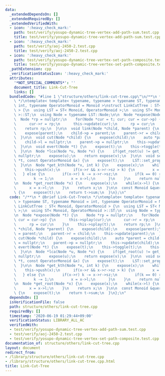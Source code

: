 ```yaml
---
data:
  _extendedDependsOn: []
  _extendedRequiredBy: []
  _extendedVerifiedWith:
  - icon: ':heavy_check_mark:'
    path: test/verify/yosupo-dynamic-tree-vertex-add-path-sum.test.cpp
    title: test/verify/yosupo-dynamic-tree-vertex-add-path-sum.test.cpp
  - icon: ':heavy_check_mark:'
    path: test/verify/aoj-2450-2.test.cpp
    title: test/verify/aoj-2450-2.test.cpp
  - icon: ':heavy_check_mark:'
    path: test/verify/yosupo-dynamic-tree-vertex-set-path-composite.test.cpp
    title: test/verify/yosupo-dynamic-tree-vertex-set-path-composite.test.cpp
  _pathExtension: cpp
  _verificationStatusIcon: ':heavy_check_mark:'
  attributes:
    '*NOT_SPECIAL_COMMENTS*': ''
    document_title: Link-Cut-Tree
    links: []
  bundledCode: "#line 1 \"structure/others/link-cut-tree.cpp\"\n/**\n * @brief Link-Cut-Tree\n\
    \ */\ntemplate< template< typename, typename > typename ST, typename Monoid =\
    \ int, typename OperatorMonoid = Monoid >\nstruct LinkCutTree : ST< Monoid, OperatorMonoid\
    \ > {\n  using LST = ST< Monoid, OperatorMonoid >;\n  using ST< Monoid, OperatorMonoid\
    \ >::ST;\n  using Node = typename LST::Node;\n\n  Node *expose(Node *t) {\n  \
    \  Node *rp = nullptr;\n    for(Node *cur = t; cur; cur = cur->p) {\n      this->splay(cur);\n\
    \      cur->r = rp;\n      this->update(cur);\n      rp = cur;\n    }\n    this->splay(t);\n\
    \    return rp;\n  }\n\n  void link(Node *child, Node *parent) {\n    expose(child);\n\
    \    expose(parent);\n    child->p = parent;\n    parent->r = child;\n    this->update(parent);\n\
    \  }\n\n  void cut(Node *child) {\n    expose(child);\n    auto *parent = child->l;\n\
    \    child->l = nullptr;\n    parent->p = nullptr;\n    this->update(child);\n\
    \  }\n\n  void evert(Node *t) {\n    expose(t);\n    this->toggle(t);\n    this->push(t);\n\
    \  }\n\n  Node *lca(Node *u, Node *v) {\n    if(get_root(u) != get_root(v)) return\
    \ nullptr;\n    expose(u);\n    return expose(v);\n  }\n\n  void set_propagate(Node\
    \ *t, const OperatorMonoid &x) {\n    expose(t);\n    LST::set_propagate(t, x);\n\
    \  }\n\n  Node *get_kth(Node *x, int k) {\n    expose(x);\n    while(x) {\n  \
    \    this->push(x);\n      if(x->r && x->r->sz > k) {\n        x = x->r;\n   \
    \   } else {\n        if(x->r) k -= x->r->sz;\n        if(k == 0) return x;\n\
    \        k -= 1;\n        x = x->l;\n      }\n    }\n    return nullptr;\n  }\n\
    \n  Node *get_root(Node *x) {\n    expose(x);\n    while(x->l) {\n      this->push(x);\n\
    \      x = x->l;\n    }\n    return x;\n  }\n\n  const Monoid &query(Node *t)\
    \ {\n    expose(t);\n    return t->sum;\n  }\n};\n"
  code: "/**\n * @brief Link-Cut-Tree\n */\ntemplate< template< typename, typename\
    \ > typename ST, typename Monoid = int, typename OperatorMonoid = Monoid >\nstruct\
    \ LinkCutTree : ST< Monoid, OperatorMonoid > {\n  using LST = ST< Monoid, OperatorMonoid\
    \ >;\n  using ST< Monoid, OperatorMonoid >::ST;\n  using Node = typename LST::Node;\n\
    \n  Node *expose(Node *t) {\n    Node *rp = nullptr;\n    for(Node *cur = t; cur;\
    \ cur = cur->p) {\n      this->splay(cur);\n      cur->r = rp;\n      this->update(cur);\n\
    \      rp = cur;\n    }\n    this->splay(t);\n    return rp;\n  }\n\n  void link(Node\
    \ *child, Node *parent) {\n    expose(child);\n    expose(parent);\n    child->p\
    \ = parent;\n    parent->r = child;\n    this->update(parent);\n  }\n\n  void\
    \ cut(Node *child) {\n    expose(child);\n    auto *parent = child->l;\n    child->l\
    \ = nullptr;\n    parent->p = nullptr;\n    this->update(child);\n  }\n\n  void\
    \ evert(Node *t) {\n    expose(t);\n    this->toggle(t);\n    this->push(t);\n\
    \  }\n\n  Node *lca(Node *u, Node *v) {\n    if(get_root(u) != get_root(v)) return\
    \ nullptr;\n    expose(u);\n    return expose(v);\n  }\n\n  void set_propagate(Node\
    \ *t, const OperatorMonoid &x) {\n    expose(t);\n    LST::set_propagate(t, x);\n\
    \  }\n\n  Node *get_kth(Node *x, int k) {\n    expose(x);\n    while(x) {\n  \
    \    this->push(x);\n      if(x->r && x->r->sz > k) {\n        x = x->r;\n   \
    \   } else {\n        if(x->r) k -= x->r->sz;\n        if(k == 0) return x;\n\
    \        k -= 1;\n        x = x->l;\n      }\n    }\n    return nullptr;\n  }\n\
    \n  Node *get_root(Node *x) {\n    expose(x);\n    while(x->l) {\n      this->push(x);\n\
    \      x = x->l;\n    }\n    return x;\n  }\n\n  const Monoid &query(Node *t)\
    \ {\n    expose(t);\n    return t->sum;\n  }\n};\n"
  dependsOn: []
  isVerificationFile: false
  path: structure/others/link-cut-tree.cpp
  requiredBy: []
  timestamp: '2020-06-19 01:29:44+09:00'
  verificationStatus: LIBRARY_ALL_AC
  verifiedWith:
  - test/verify/yosupo-dynamic-tree-vertex-add-path-sum.test.cpp
  - test/verify/aoj-2450-2.test.cpp
  - test/verify/yosupo-dynamic-tree-vertex-set-path-composite.test.cpp
documentation_of: structure/others/link-cut-tree.cpp
layout: document
redirect_from:
- /library/structure/others/link-cut-tree.cpp
- /library/structure/others/link-cut-tree.cpp.html
title: Link-Cut-Tree
---
```

